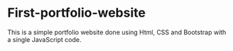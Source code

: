 # First-portfolio-website
This is a simple portfolio website done using Html, CSS and Bootstrap with a single JavaScript code.
